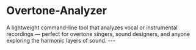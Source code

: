 # Overtone-Analyzer
A lightweight command-line tool that analyzes vocal or instrumental recordings — perfect for overtone singers, sound designers, and anyone exploring the harmonic layers of sound.  ---
